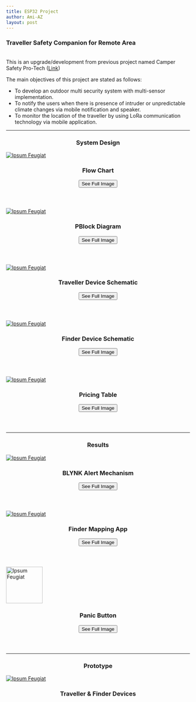 ```yaml
---
title: ESP32 Project
author: Ami-AZ
layout: post
---
```

<h3>Traveller Safety Companion for Remote Area</h3>

<br> This is an upgrade/development from previous project named Camper Safety Pro-Tech (<a href="https://ami-az.github.io/2019/12/10/arduinoproject.html"><u>Link</u></a>)

The main objectives of this project are stated as follows:
- To develop an outdoor multi security system with multi-sensor implementation.
- To notify the users when there is presence of intruder or unpredictable climate changes via mobile notification and speaker.
- To monitor the location of the traveller by using LoRa communication technology via mobile application.
<hr />

<h3 align="center">System Design</h3>
<div class="row">
<div class="4u 12u$(mobile)">
      <div class="item">
        <a href="#" class="image fit"><img src="{{ 'assets/images/esp32project/systemdesign2.png' | relative_url }}" alt="Ipsum Feugiat" /></a>
        <header>
          <h3>Flow Chart</h3>
          <button class="btn btn-success" onclick=" window.open('https://ami-az.github.io/assets/images/esp32project/systemdesign2.png','_blank')">See Full Image</button>
        </header>       
  </div>
</div>
      
  <div class="4u 12u$(mobile)">
      <div class="item">
        <a href="#" class="image fit"><img src="{{ 'assets/images/esp32project/travellerblockdiagram.png' | relative_url }}" alt="Ipsum Feugiat" /></a>
        <header>
          <h3>PBlock Diagram</h3>
          <button class="btn btn-success" onclick=" window.open('https://ami-az.github.io/assets/images/travellerblockdiagram.png','_blank')">See Full Image</button>
        </header>
  </div>
</div>
      
 <div class="4u 12u$(mobile)">
      <div class="item">
        <a href="#" class="image fit"><img src="{{ 'assets/images/esp32project/travellerschematic.png' | relative_url }}" alt="Ipsum Feugiat" /></a>
        <header>
          <h3>Traveller Device Schematic</h3>
          <button class="btn btn-success" onclick=" window.open('https://ami-az.github.io/assets/images/esp32project/travellerschematic.png','_blank')">See Full Image</button>
        </header>
  </div>
</div>
   
  <div class="4u 12u$(mobile)">
      <div class="item">
        <a href="#" class="image fit"><img src="{{ 'assets/images/esp32project/finderschematic.png' | relative_url }}" alt="Ipsum Feugiat" /></a>
        <header>
          <h3>Finder Device Schematic</h3>
          <button class="btn btn-success" onclick=" window.open('https://ami-az.github.io/assets/images/esp32project/finderschematic.png','_blank')">See Full Image</button>
        </header>
  </div>
</div>

<div class="4u 12u$(mobile)">
      <div class="item">
        <a href="#" class="image fit"><img src="{{ 'assets/images/esp32project/pricetable2.png' | relative_url }}" alt="Ipsum Feugiat" /></a>
        <header>
          <h3>Pricing Table</h3>
          <button class="btn btn-success" onclick=" window.open('https://ami-az.github.io/assets/images/esp32project/pricetable2.png','_blank')">See Full Image</button>
        </header>
  </div>
</div>
  </div>
  
  
<hr />
<h3 align="center">Results</h3>

<div class="row">
<div class="4u 12u$(mobile)">
      <div class="item">
        <a href="#" class="image fit"><img src="{{ 'assets/images/esp32project/blynktraveller.png' | relative_url }}" alt="Ipsum Feugiat" /></a>
        <header>
          <h3>BLYNK Alert Mechanism</h3>
          <button class="btn btn-success" onclick=" window.open('https://ami-az.github.io/assets/images/esp32project/blynktraveller.png','_blank')">See Full Image</button>
        </header>
          </div>
  </div>
      
<div class="row">
<div class="4u 12u$(mobile)">
      <div class="item">
        <a href="#" class="image fit"><img src="{{ 'assets/images/esp32project/mappingfinder.png' | relative_url }}" alt="Ipsum Feugiat" /></a>
        <header>
          <h3>Finder Mapping App</h3>
          <button class="btn btn-success" onclick=" window.open('https://ami-az.github.io/assets/images/esp32project/mappingfinder.png','_blank')">See Full Image</button>
        </header>
          </div>
  </div>
      </div>
      
   <div class="4u 12u$(mobile)">
   <div class="item">
        <a href="#" class="image fit"><img src="{{ 'assets/images/esp32project/panicbutton.png' width="100px" height="100px" | relative_url }}" alt="Ipsum Feugiat" /></a>
        <header>
          <h3>Panic Button</h3>
          <button class="btn btn-success" onclick=" window.open('https://ami-az.github.io/assets/images/esp32project/panicbutton.png','_blank')">See Full Image</button>
        </header>
  </div>
</div>
       </div>
       
<hr  />
<h3 align="center">Prototype</h3>

<div class="row">
<div class="4u 12u$(mobile)">
      <div class="item">
        <a href="#" class="image fit"><img src="{{ 'assets/images/esp32project/sizedimension.png' | relative_url }}" alt="Ipsum Feugiat" /></a>
        <header>
          <h3>Traveller & Finder Devices</h3>
        </header>
  </div>
</div>

